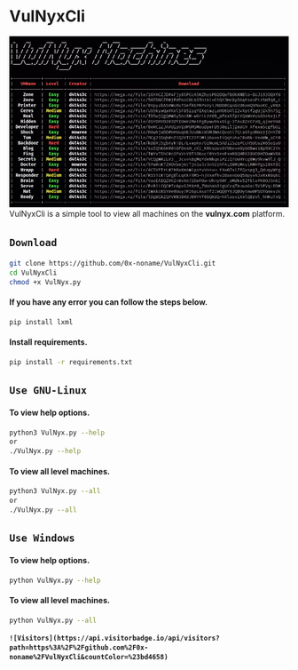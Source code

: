 # VulNyxCli
![](/vm-cli.png)
VulNyxCli is a simple tool to view all machines on the **vulnyx.com** platform. 

## **``Download``**
```bash
git clone https://github.com/0x-noname/VulNyxCli.git
cd VulNyxCli
chmod +x VulNyx.py
```
#### If you have any error you can follow the steps below.
```bash
pip install lxml
```
#### Install requirements.
```bash
pip install -r requirements.txt
```
## **``Use GNU-Linux``**

#### To view help options.
```bash
python3 VulNyx.py --help
or
./VulNyx.py --help
```
#### To view all level machines.
```bash
python3 VulNyx.py --all
or
./VulNyx.py --all
```

## **``Use Windows``**

#### To view help options.
```bash
python VulNyx.py --help
```
#### To view all level machines.
```bash
python VulNyx.py --all
```
**``![Visitors](https://api.visitorbadge.io/api/visitors?path=https%3A%2F%2Fgithub.com%2F0x-noname%2FVulNyxCli&countColor=%23bd4658)``**
